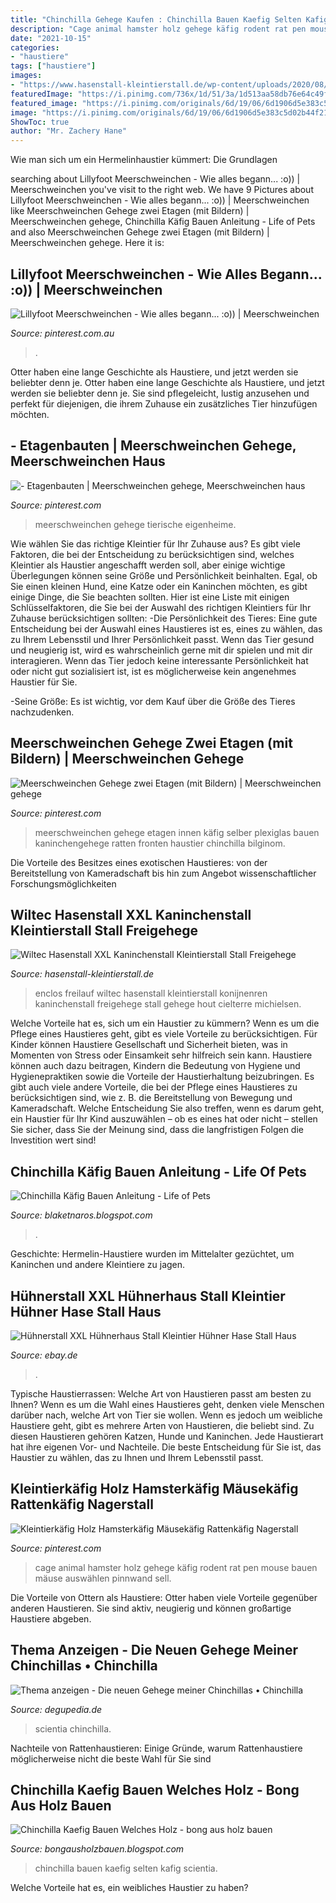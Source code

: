 ```yaml
---
title: "Chinchilla Gehege Kaufen : Chinchilla Bauen Kaefig Selten Kafig Scientia"
description: "Cage animal hamster holz gehege käfig rodent rat pen mouse bauen mäuse auswählen pinnwand sell"
date: "2021-10-15"
categories:
- "haustiere"
tags: ["haustiere"]
images:
- "https://www.hasenstall-kleintierstall.de/wp-content/uploads/2020/08/wiltec-hasenstall-xxl-kaninchenstall-kleintierstall-stall-freigehege-freilauf-ge-2-360x360.jpg"
featuredImage: "https://i.pinimg.com/736x/1d/51/3a/1d513aa58db76e64c49f645a83e9bfb3.jpg"
featured_image: "https://i.pinimg.com/originals/6d/19/06/6d1906d5e383c5d02b44f21c321e48ce.jpg"
image: "https://i.pinimg.com/originals/6d/19/06/6d1906d5e383c5d02b44f21c321e48ce.jpg"
ShowToc: true
author: "Mr. Zachery Hane"
---
```



Wie man sich um ein Hermelinhaustier kümmert: Die Grundlagen

	

		
searching about Lillyfoot Meerschweinchen - Wie alles begann... :o)) | Meerschweinchen you've visit to the right web. We have 9 Pictures about Lillyfoot Meerschweinchen - Wie alles begann... :o)) | Meerschweinchen like Meerschweinchen Gehege zwei Etagen (mit Bildern) | Meerschweinchen gehege, Chinchilla Käfig Bauen Anleitung - Life of Pets and also Meerschweinchen Gehege zwei Etagen (mit Bildern) | Meerschweinchen gehege. Here it is:
		
    
## Lillyfoot Meerschweinchen - Wie Alles Begann... :o)) | Meerschweinchen

<img loading=lazy src="https://i.pinimg.com/originals/c7/51/4c/c7514c7510c3987effac1623dc2c5ff0.jpg" onerror="this.onerror=null;this.src='https://tse1.mm.bing.net/th?id=OIP.1tLGVkUK65dpgA2araEuLgHaE8&amp;pid=15.1';" alt="Lillyfoot Meerschweinchen - Wie alles begann... :o)) | Meerschweinchen">

_Source: pinterest.com.au_

>. 

	

Otter haben eine lange Geschichte als Haustiere, und jetzt werden sie beliebter denn je.
Otter haben eine lange Geschichte als Haustiere, und jetzt werden sie beliebter denn je. Sie sind pflegeleicht, lustig anzusehen und perfekt für diejenigen, die ihrem Zuhause ein zusätzliches Tier hinzufügen möchten.

    
## - Etagenbauten | Meerschweinchen Gehege, Meerschweinchen Haus

<img loading=lazy src="https://i.pinimg.com/originals/8d/80/92/8d8092e111b2d69790e6c4b953efffa4.jpg" onerror="this.onerror=null;this.src='https://tse1.mm.bing.net/th?id=OIP.CMM8ixrrGbtdmyWmZLuOIAAAAA&amp;pid=15.1';" alt="- Etagenbauten | Meerschweinchen gehege, Meerschweinchen haus">

_Source: pinterest.com_

>meerschweinchen gehege tierische eigenheime. 

	

Wie wählen Sie das richtige Kleintier für Ihr Zuhause aus?
Es gibt viele Faktoren, die bei der Entscheidung zu berücksichtigen sind, welches Kleintier als Haustier angeschafft werden soll, aber einige wichtige Überlegungen können seine Größe und Persönlichkeit beinhalten. Egal, ob Sie einen kleinen Hund, eine Katze oder ein Kaninchen möchten, es gibt einige Dinge, die Sie beachten sollten. Hier ist eine Liste mit einigen Schlüsselfaktoren, die Sie bei der Auswahl des richtigen Kleintiers für Ihr Zuhause berücksichtigen sollten:
-Die Persönlichkeit des Tieres: Eine gute Entscheidung bei der Auswahl eines Haustieres ist es, eines zu wählen, das zu Ihrem Lebensstil und Ihrer Persönlichkeit passt. Wenn das Tier gesund und neugierig ist, wird es wahrscheinlich gerne mit dir spielen und mit dir interagieren. Wenn das Tier jedoch keine interessante Persönlichkeit hat oder nicht gut sozialisiert ist, ist es möglicherweise kein angenehmes Haustier für Sie.

-Seine Größe: Es ist wichtig, vor dem Kauf über die Größe des Tieres nachzudenken.

    
## Meerschweinchen Gehege Zwei Etagen (mit Bildern) | Meerschweinchen Gehege

<img loading=lazy src="https://i.pinimg.com/736x/13/06/bc/1306bc425f5855cd4e56311a6cd60250.jpg" onerror="this.onerror=null;this.src='https://tse3.mm.bing.net/th?id=OIP.D3ZHCkTMQKtzqm3M5ZKbNwHaE8&amp;pid=15.1';" alt="Meerschweinchen Gehege zwei Etagen (mit Bildern) | Meerschweinchen gehege">

_Source: pinterest.com_

>meerschweinchen gehege etagen innen käfig selber plexiglas bauen kaninchengehege ratten fronten haustier chinchilla bilginom. 

	

Die Vorteile des Besitzes eines exotischen Haustieres: von der Bereitstellung von Kameradschaft bis hin zum Angebot wissenschaftlicher Forschungsmöglichkeiten

    
## Wiltec Hasenstall XXL Kaninchenstall Kleintierstall Stall Freigehege

<img loading=lazy src="https://www.hasenstall-kleintierstall.de/wp-content/uploads/2020/08/wiltec-hasenstall-xxl-kaninchenstall-kleintierstall-stall-freigehege-freilauf-ge-2-360x360.jpg" onerror="this.onerror=null;this.src='https://tse4.mm.bing.net/th?id=OIP.zF8z8K5jZZtTHCK9ReLyuAAAAA&amp;pid=15.1';" alt="Wiltec Hasenstall XXL Kaninchenstall Kleintierstall Stall Freigehege">

_Source: hasenstall-kleintierstall.de_

>enclos freilauf wiltec hasenstall kleintierstall konijnenren kaninchenstall freigehege stall gehege hout cielterre michielsen. 

	

Welche Vorteile hat es, sich um ein Haustier zu kümmern?
Wenn es um die Pflege eines Haustieres geht, gibt es viele Vorteile zu berücksichtigen. Für Kinder können Haustiere Gesellschaft und Sicherheit bieten, was in Momenten von Stress oder Einsamkeit sehr hilfreich sein kann. Haustiere können auch dazu beitragen, Kindern die Bedeutung von Hygiene und Hygienepraktiken sowie die Vorteile der Haustierhaltung beizubringen. Es gibt auch viele andere Vorteile, die bei der Pflege eines Haustieres zu berücksichtigen sind, wie z. B. die Bereitstellung von Bewegung und Kameradschaft. Welche Entscheidung Sie also treffen, wenn es darum geht, ein Haustier für Ihr Kind auszuwählen – ob es eines hat oder nicht – stellen Sie sicher, dass Sie der Meinung sind, dass die langfristigen Folgen die Investition wert sind!

    
## Chinchilla Käfig Bauen Anleitung - Life Of Pets

<img loading=lazy src="https://i.pinimg.com/736x/1d/51/3a/1d513aa58db76e64c49f645a83e9bfb3.jpg" onerror="this.onerror=null;this.src='https://tse2.mm.bing.net/th?id=OIP.Inc3SjfTQravHtZHBLCDsQAAAA&amp;pid=15.1';" alt="Chinchilla Käfig Bauen Anleitung - Life of Pets">

_Source: blaketnaros.blogspot.com_

>. 

	

Geschichte: Hermelin-Haustiere wurden im Mittelalter gezüchtet, um Kaninchen und andere Kleintiere zu jagen.

    
## Hühnerstall XXL Hühnerhaus Stall Kleintier Hühner Hase Stall Haus

<img loading=lazy src="https://img.deuba24.com/ab1/100266/a_de_100266g.jpg" onerror="this.onerror=null;this.src='https://tse3.mm.bing.net/th?id=OIP.n8BlDk1C82XtvS-Dz0OhpgHaHa&amp;pid=15.1';" alt="Hühnerstall XXL Hühnerhaus Stall Kleintier Hühner Hase Stall Haus">

_Source: ebay.de_

>. 

	

Typische Haustierrassen: Welche Art von Haustieren passt am besten zu Ihnen?
Wenn es um die Wahl eines Haustieres geht, denken viele Menschen darüber nach, welche Art von Tier sie wollen. Wenn es jedoch um weibliche Haustiere geht, gibt es mehrere Arten von Haustieren, die beliebt sind. Zu diesen Haustieren gehören Katzen, Hunde und Kaninchen. Jede Haustierart hat ihre eigenen Vor- und Nachteile. Die beste Entscheidung für Sie ist, das Haustier zu wählen, das zu Ihnen und Ihrem Lebensstil passt.

    
## Kleintierkäfig Holz Hamsterkäfig Mäusekäfig Rattenkäfig Nagerstall

<img loading=lazy src="https://i.pinimg.com/originals/6d/19/06/6d1906d5e383c5d02b44f21c321e48ce.jpg" onerror="this.onerror=null;this.src='https://tse2.mm.bing.net/th?id=OIP.SiqSoXWjVp1tbFFjNnPo5QHaHa&amp;pid=15.1';" alt="Kleintierkäfig Holz Hamsterkäfig Mäusekäfig Rattenkäfig Nagerstall">

_Source: pinterest.com_

>cage animal hamster holz gehege käfig rodent rat pen mouse bauen mäuse auswählen pinnwand sell. 

	

Die Vorteile von Ottern als Haustiere: Otter haben viele Vorteile gegenüber anderen Haustieren. Sie sind aktiv, neugierig und können großartige Haustiere abgeben.

    
## Thema Anzeigen - Die Neuen Gehege Meiner Chinchillas • Chinchilla

<img loading=lazy src="http://i1136.photobucket.com/albums/n499/GruenerKaktus/gehege lavazza und bruce/14.jpg" onerror="this.onerror=null;this.src='https://tse2.mm.bing.net/th?id=OIP._ioD4McD4Jdn4CDB-4l72wHaFj&amp;pid=15.1';" alt="Thema anzeigen - Die neuen Gehege meiner Chinchillas • Chinchilla">

_Source: degupedia.de_

>scientia chinchilla. 

	

Nachteile von Rattenhaustieren: Einige Gründe, warum Rattenhaustiere möglicherweise nicht die beste Wahl für Sie sind

    
## Chinchilla Kaefig Bauen Welches Holz - Bong Aus Holz Bauen

<img loading=lazy src="http://up.picr.de/10745850nv.jpg" onerror="this.onerror=null;this.src='https://tse1.mm.bing.net/th?id=OIP.V8m4MADqjG_4-MOcQ8CCggHaFj&amp;pid=15.1';" alt="Chinchilla Kaefig Bauen Welches Holz - bong aus holz bauen">

_Source: bongausholzbauen.blogspot.com_

>chinchilla bauen kaefig selten kafig scientia. 

	

Welche Vorteile hat es, ein weibliches Haustier zu haben?

